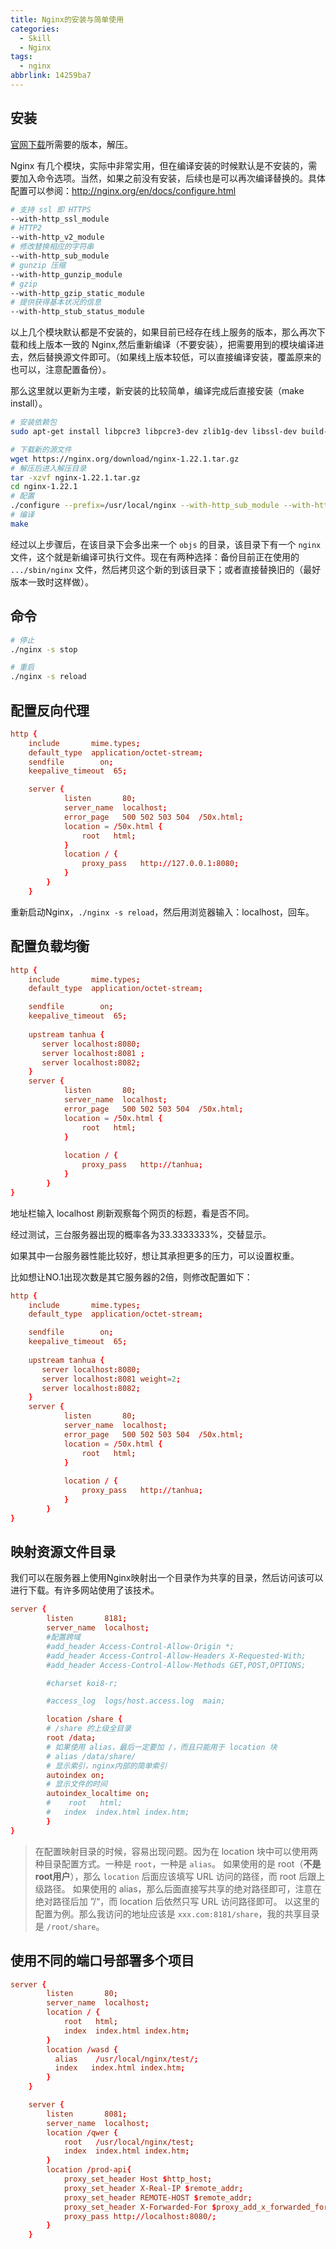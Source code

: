 ```yaml
---
title: Nginx的安装与简单使用
categories:
  - Skill
  - Nginx
tags:
  - nginx
abbrlink: 14259ba7
---
```


## 安装

[官网下载](https://nginx.org/en/download.html)所需要的版本，解压。

Nginx 有几个模块，实际中非常实用，但在编译安装的时候默认是不安装的，需要加入命令选项。当然，如果之前没有安装，后续也是可以再次编译替换的。具体配置可以参阅：http://nginx.org/en/docs/configure.html

```bash
# 支持 ssl 即 HTTPS
--with-http_ssl_module
# HTTP2
--with-http_v2_module
# 修改替换相应的字符串
--with-http_sub_module
# gunzip 压缩
--with-http_gunzip_module
# gzip
--with-http_gzip_static_module
# 提供获得基本状况的信息
--with-http_stub_status_module
```

以上几个模块默认都是不安装的，如果目前已经存在线上服务的版本，那么再次下载和线上版本一致的 Nginx,然后重新编译（不要安装），把需要用到的模块编译进去，然后替换源文件即可。（如果线上版本较低，可以直接编译安装，覆盖原来的也可以，注意配置备份）。

那么这里就以更新为主喽，新安装的比较简单，编译完成后直接安装（make install）。

```bash
# 安装依赖包
sudo apt-get install libpcre3 libpcre3-dev zlib1g-dev libssl-dev build-essential

# 下载新的源文件
wget https://nginx.org/download/nginx-1.22.1.tar.gz
# 解压后进入解压目录
tar -xzvf nginx-1.22.1.tar.gz
cd nginx-1.22.1
# 配置
./configure --prefix=/usr/local/nginx --with-http_sub_module --with-http_stub_status_module --with-http_ssl_module --with-http_gunzip_module --with-http_gzip_static_module
# 编译
make
```

经过以上步骤后，在该目录下会多出来一个 `objs` 的目录，该目录下有一个 `nginx` 文件，这个就是新编译可执行文件。现在有两种选择：备份目前正在使用的 `.../sbin/nginx` 文件，然后拷贝这个新的到该目录下；或者直接替换旧的（最好版本一致时这样做）。

## 命令

```bash
# 停止
./nginx -s stop

# 重启
./nginx -s reload
```

## 配置反向代理

```conf conf/nginx.conf
http {
    include       mime.types;
    default_type  application/octet-stream;
    sendfile        on;
    keepalive_timeout  65;

    server {
			listen       80;
			server_name  localhost;
			error_page   500 502 503 504  /50x.html;
			location = /50x.html {
				root   html;
			}
			location / {
				proxy_pass   http://127.0.0.1:8080;
			}
		}
	}
```

重新启动Nginx，`./nginx -s reload`，然后用浏览器输入：localhost，回车。

## 配置负载均衡

```conf
http {
    include       mime.types;
    default_type  application/octet-stream;

    sendfile        on;
    keepalive_timeout  65;
	
	upstream tanhua {
	   server localhost:8080;
	   server localhost:8081 ;
	   server localhost:8082;
    }
    server {
			listen       80;
			server_name  localhost;
			error_page   500 502 503 504  /50x.html;
			location = /50x.html {
				root   html;
			}
			
			location / {
				proxy_pass   http://tanhua;
			}
		}
}
```

地址栏输入 localhost 刷新观察每个网页的标题，看是否不同。

经过测试，三台服务器出现的概率各为33.3333333%，交替显示。

如果其中一台服务器性能比较好，想让其承担更多的压力，可以设置权重。

比如想让NO.1出现次数是其它服务器的2倍，则修改配置如下：

```conf
http {
    include       mime.types;
    default_type  application/octet-stream;

    sendfile        on;
    keepalive_timeout  65;
	
	upstream tanhua {
	   server localhost:8080;
	   server localhost:8081 weight=2;
	   server localhost:8082;
    }
    server {
			listen       80;
			server_name  localhost;
			error_page   500 502 503 504  /50x.html;
			location = /50x.html {
				root   html;
			}
			
			location / {
				proxy_pass   http://tanhua;
			}
		}
}
```

## 映射资源文件目录

我们可以在服务器上使用Nginx映射出一个目录作为共享的目录，然后访问该可以进行下载。有许多网站使用了该技术。

```conf
server {
        listen       8181;
        server_name  localhost;
		#配置跨域
		#add_header Access-Control-Allow-Origin *;
		#add_header Access-Control-Allow-Headers X-Requested-With;
		#add_header Access-Control-Allow-Methods GET,POST,OPTIONS;

        #charset koi8-r;

        #access_log  logs/host.access.log  main;

        location /share {
		# /share 的上级全目录
		root /data;
		# 如果使用 alias，最后一定要加 /，而且只能用于 location 块
		# alias /data/share/
		# 显示索引，nginx内部的简单索引
		autoindex on;
		# 显示文件的时间
		autoindex_localtime on;
        #    root   html;
        #   index  index.html index.htm;
        }
}
```

> 在配置映射目录的时候，容易出现问题。因为在 location 块中可以使用两种目录配置方式。一种是 `root`，一种是 `alias`。
> 如果使用的是 root（**不是root用户**），那么 `location` 后面应该填写 URL 访问的路径，而 root 后跟上级路径。
> 如果使用的 alias，那么后面直接写共享的绝对路径即可，注意在绝对路径后加 ”/“，而 location 后依然只写 URL 访问路径即可。
> 以这里的配置为例。那么我访问的地址应该是 `xxx.com:8181/share`，我的共享目录是 `/root/share`。


## 使用不同的端口号部署多个项目

```conf
server {
        listen       80;
        server_name  localhost;
        location / {
            root   html;
            index  index.html index.htm;
        }
        location /wasd {
          alias    /usr/local/nginx/test/;
          index   index.html index.htm;
        }
    }

	server {
		listen       8081;
        server_name  localhost;
        location /qwer {
            root   /usr/local/nginx/test;
            index  index.html index.htm;
        }
		location /prod-api{
			proxy_set_header Host $http_host;
			proxy_set_header X-Real-IP $remote_addr;
			proxy_set_header REMOTE-HOST $remote_addr;
			proxy_set_header X-Forwarded-For $proxy_add_x_forwarded_for;
			proxy_pass http://localhost:8080/;
		}
	}
```
